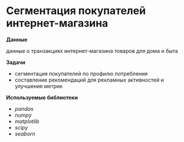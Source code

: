 # Сегментация покупателей интернет-магазина

**Данные**

данные о транзакциях интернет-магазина товаров для дома и быта

**Задачи**

 * сегментация покупателей по профилю потребления
 * составление рекомендаций для рекламных активностей и улучшения метрик

**Используемые библиотеки**
 * *pandas*
 * *numpy*
 * *matplotlib*
 * *scipy*
 * *seaborn*


